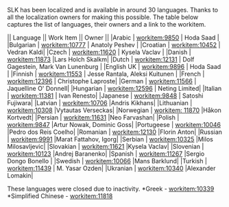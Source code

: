 
SLK has been localized and is available in around 30 languages. Thanks to all the localization owners for making this possible. The table below captures the list of languages, their owners and a link to the workitem.

|| Language || Work Item || Owner ||
|Arabic | [workitem:9850](workitem_9850) | Hoda Saad |
|Bulgarian | [workitem:10777](workitem_10777) | Anatoly Peshev |
|Croatian | [workitem:10452](workitem_10452) | Vedran Kaldi|
|Czech | [workitem:11620](workitem_11620) | Kysela Vaclav |
|Danish | [workitem:11873](workitem_11873) |Lars Holch Skalkm|
|Dutch | [workitem:12131](workitem_12131) | Dolf Gagestein, Mark Van Lunenburg |
|English UK | [workitem:9896](workitem_9896) | Hoda Saad |
|Finnish | [workitem:11553](workitem_11553) | Jesse Rantala, Aleksi Kuitunen |
|French | [workitem:12396](workitem_12396) | Christophe Laproste|
|German | [workitem:11566](workitem_11566) | Jaquelline O' Donnell|
|Hungarian | [workitem:12596](workitem_12596) | Neting Limited|
|Italian | [workitem:11381](workitem_11381) | Ivan Renesto|
|Japanese | [workitem:9848](workitem_9848) | Satoshi Fujiwara|
|Latvian | [workitem:10706](workitem_10706) |Andris Kikhans|
|Lithuanian | [workitem:10308](workitem_10308) |Vytautas Verseckas|
|Norwegian | [workitem: 11870](workitem_-11870) |Håkon Kortvedt|
|Persian | [workitem:11631](workitem_11631) |Neo Farvashan|
|Polish | [workitem:9847](workitem_9847) |Artur Nowak, Dominic Goss|
|Portugeese | [workitem:10046](workitem_10046) |Pedro dos Reis Coelho|
|Romanian | [workitem:12130](workitem_12130) |Florin Anton|
|Russian | [workitem:9991](workitem_9991) |Marat Fattahov, Igorg|
|Serbian | [workitem:10325](workitem_10325) |Milos Milosavljevic|
|Slovakian | [workitem:11621](workitem_11621) |Kysela Vaclav|
|Slovenian | [workitem:10123](workitem_10123) |Andrej Baranenko|
|Spanish | [workitem:11267](workitem_11267) |Sergio Dongo Bonello |
|Swedish | [workitem:10066](workitem_10066) |Mans Barklund|
|Turkish | [workitem:11439](workitem_11439) | M. Yasar Ozden|
|Ukranian | [workitem:10340](workitem_10340) |Alexander Lomakin|

These languages were closed due to inactivity.
*Greek - [workitem:10339](workitem_10339)
*Simplified Chinese - [workitem:11818](workitem_11818)
